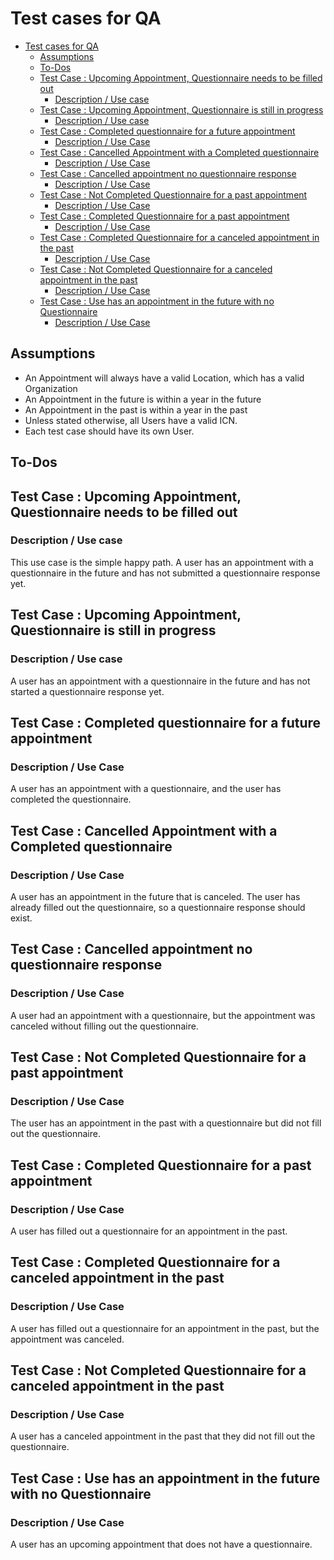 <!-- markdownlint-disable no-duplicate-heading -->

# Test cases for QA

- [Test cases for QA](#test-cases-for-qa)
  - [Assumptions](#assumptions)
  - [To-Dos](#to-dos)
  - [Test Case : Upcoming Appointment, Questionnaire needs to be filled out](#test-case--upcoming-appointment-questionnaire-needs-to-be-filled-out)
    - [Description / Use case](#description--use-case)
  - [Test Case : Upcoming Appointment, Questionnaire is still in progress](#test-case--upcoming-appointment-questionnaire-is-still-in-progress)
    - [Description / Use case](#description--use-case-1)
  - [Test Case : Completed questionnaire for a future appointment](#test-case--completed-questionnaire-for-a-future-appointment)
    - [Description / Use Case](#description--use-case-2)
  - [Test Case : Cancelled Appointment with a Completed questionnaire](#test-case--cancelled-appointment-with-a-completed-questionnaire)
    - [Description / Use Case](#description--use-case-3)
  - [Test Case : Cancelled appointment no questionnaire response](#test-case--cancelled-appointment-no-questionnaire-response)
    - [Description / Use Case](#description--use-case-4)
  - [Test Case : Not Completed Questionnaire for a past appointment](#test-case--not-completed-questionnaire-for-a-past-appointment)
    - [Description / Use Case](#description--use-case-5)
  - [Test Case : Completed Questionnaire for a past appointment](#test-case--completed-questionnaire-for-a-past-appointment)
    - [Description / Use Case](#description--use-case-6)
  - [Test Case : Completed Questionnaire for a canceled appointment in the past](#test-case--completed-questionnaire-for-a-canceled-appointment-in-the-past)
    - [Description / Use Case](#description--use-case-7)
  - [Test Case : Not Completed Questionnaire for a canceled appointment in the past](#test-case--not-completed-questionnaire-for-a-canceled-appointment-in-the-past)
    - [Description / Use Case](#description--use-case-8)
  - [Test Case : Use has an appointment in the future with no Questionnaire](#test-case--use-has-an-appointment-in-the-future-with-no-questionnaire)
    - [Description / Use Case](#description--use-case-9)

## Assumptions

- An Appointment will always have a valid Location, which has a valid Organization
- An Appointment in the future is within a year in the future
- An Appointment in the past is within a year in the past
- Unless stated otherwise, all Users have a valid ICN.
- Each test case should have its own User.

## To-Dos

## Test Case : Upcoming Appointment, Questionnaire needs to be filled out

### Description / Use case

This use case is the simple happy path. A user has an appointment with a questionnaire in the future and has not submitted a questionnaire response yet.

## Test Case : Upcoming Appointment, Questionnaire is still in progress

### Description / Use case

A user has an appointment with a questionnaire in the future and has not started a questionnaire response yet.

## Test Case : Completed questionnaire for a future appointment

### Description / Use Case

A user has an appointment with a questionnaire, and the user has completed the questionnaire.

## Test Case : Cancelled Appointment with a Completed questionnaire

### Description / Use Case

A user has an appointment in the future that is canceled. The user has already filled out the questionnaire, so a questionnaire response should exist.

## Test Case : Cancelled appointment no questionnaire response

### Description / Use Case

A user had an appointment with a questionnaire, but the appointment was canceled without filling out the questionnaire.

## Test Case : Not Completed Questionnaire for a past appointment

### Description / Use Case

The user has an appointment in the past with a questionnaire but did not fill out the questionnaire.

## Test Case : Completed Questionnaire for a past appointment

### Description / Use Case

A user has filled out a questionnaire for an appointment in the past.

## Test Case : Completed Questionnaire for a canceled appointment in the past

### Description / Use Case

A user has filled out a questionnaire for an appointment in the past, but the appointment was canceled.

## Test Case : Not Completed Questionnaire for a canceled appointment in the past

### Description / Use Case

A user has a canceled appointment in the past that they did not fill out the questionnaire.

## Test Case : Use has an appointment in the future with no Questionnaire

### Description / Use Case

A user has an upcoming appointment that does not have a questionnaire.